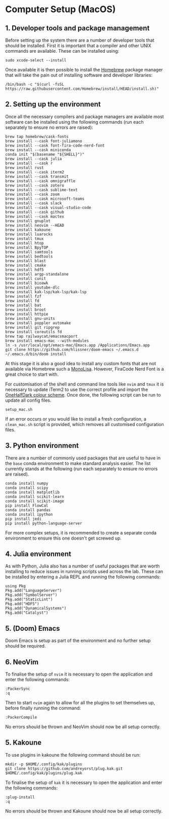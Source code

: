 # Computer Setup (MacOS)

## 1. Developer tools and package management

Before setting up the system there are a number of developer tools that should be installed. First it is important that a compiler and other UNIX commands are available. These can be installed using:

```
sudo xcode-select --install
```

Once available it is then possible to install the [Homebrew](https://brew.sh) package manager that will take the pain out of installing software and developer libraries:

```
/bin/bash -c "$(curl -fsSL https://raw.githubusercontent.com/Homebrew/install/HEAD/install.sh)"
```

## 2. Setting up the environment

Once all the necessary compilers and package managers are available most software can be installed using the following commands (run each separately to ensure no errors are raised):

```
brew tap homebrew/cask-fonts
brew install --cask font-juliamono
brew install --cask font-fira-code-nerd-font
brew install --cask miniconda
conda init "$(basename "${SHELL}")"
brew install --cask julia
brew install --cask r
brew install rust
brew install --cask iterm2
brew install --cask transmit
brew install --cask omnigraffle
brew install --cask zotero
brew install --cask sublime-text
brew install --cask zoom
brew install --cask microsoft-teams
brew install --cask slack
brew install --cask visual-studio-code
brew install --cask github
brew install --cask mactex
brew install gnuplot
brew install neovim --HEAD
brew install kakoune
brew install luarocks
brew install tmux
brew install htop
brew install BpyTOP
brew install samtools
brew install bedtools
brew install blast
brew install cmake
brew install hdf5
brew install argp-standalone
brew install cunit
brew install bioawk
brew install youtube-dlc
brew install kak-lsp/kak-lsp/kak-lsp
brew install fzf
brew install fd
brew install bat
brew install broot
brew install httpie
brew install gnu-units
brew install poppler automake
brew install git ripgrep
brew install coreutils fd
brew tap railwaycat/emacsmacport
brew install emacs-mac --with-modules
ln -s /usr/local/opt/emacs-mac/Emacs.app /Applications/Emacs.app
git clone https://github.com/hlissner/doom-emacs ~/.emacs.d
~/.emacs.d/bin/doom install
```

At this stage it is also a good idea to install any custom fonts that are not available via Homebrew such a [MonoLisa](https://www.monolisa.dev). However, FiraCode Nerd Font is a great choice to start with.

For customisation of the shell and command line tools like `nvim` and `tmux` it is necessary to update iTerm2 to use the correct profile and import the [OneHalfDark colour scheme](https://github.com/sonph/onehalf). Once done, the following script can be run to update all config files.

```
setup_mac.sh
```

If an error occurs or you would like to install a fresh configuration, a `clean_mac.sh` script is provided, which removes all customised configuration files.

## 3. Python environment

There are a number of commonly used packages that are useful to have in the `base` conda environment to make standard analysis easier. The list currently stands at the following (run each separately to ensure no errors are raised).

```
conda install numpy
conda install scipy
conda install matplotlib
conda install scikit-learn
conda install scikit-image
pip install FlowCal
conda install pandas
conda install ipython
pip install jedi
pip install python-language-server
```

For more complex setups, it is recommended to create a separate conda environment to ensure this one doesn't get screwed up.

## 4. Julia environment

As with Python, Julia also has a number of useful packages that are worth installing to reduce issues in running scripts used across the lab. These can be installed by entering a Julia REPL and running the following commands:

```
using Pkg
Pkg.add("LanguageServer")
Pkg.add("SymbolServer")
Pkg.add("StaticLint")
Pkg.add("HDF5")
Pkg.add("DynamicalSystems")
Pkg.add("Catalyst")
```

## 5. (Doom) Emacs

Doom Emacs is setup as part of the environment and no further setup should be required.

## 6. NeoVim

To finalise the setup of `nvim` it is necessary to open the application and enter the following commands:

```
:PackerSync
:q
```

Then to start `nvim` again to allow for all the plugins to set themselves up, before finally running the command:

```
:PackerCompile
```

No errors should be thrown and NeoVim should now be all setup correctly.

## 5. Kakoune

To use plugins in kakoune the following command should be run:

```
mkdir -p $HOME/.config/kak/plugins
git clone https://github.com/andreyorst/plug.kak.git $HOME/.config/kak/plugins/plug.kak
```

To finalise the setup of `kak` it is necessary to open the application and enter the following commands:

```
:plug-install
:q
```

No errors should be thrown and Kakoune should now be all setup correctly.